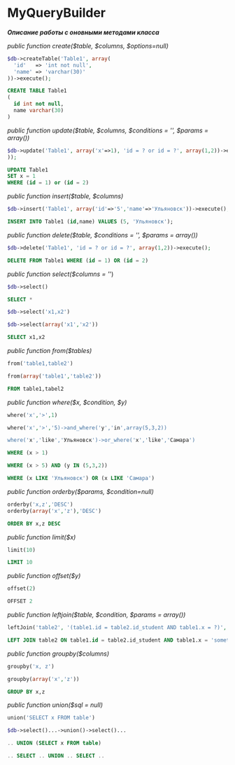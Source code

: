 # MyQueryBuilder

***Описание работы с оновными методами класса***


*public function create($table, $columns, $options=null)*
```php
$db->createTable('Table1', array(
  'id'   => 'int not null',                                  
  'name' => 'varchar(30)'                                    
))->execute();
```
```sql
CREATE TABLE Table1 
(
  id int not null, 
  name varchar(30)
)
```
*public function update($table, $columns, $conditions = '', $params = array())*
```php
$db->update('Table1', array('x'=>1), 'id = ? or id = ?', array(1,2))->execute();
));
```
```sql
UPDATE Table1                           
SET x = 1                                                                
WHERE (id = 1) or (id = 2)
```
*public function insert($table, $columns)*
```php
$db->insert('Table1', array('id'=>'5','name'=>'Ульяновск'))->execute();
```
```sql
INSERT INTO Table1 (id,name) VALUES (5, 'Ульяновск');
```
*public function delete($table, $conditions = '', $params = array())*
```php
$db->delete('Table1', 'id = ? or id = ?', array(1,2))->execute();
```
```sql
DELETE FROM Table1 WHERE (id = 1) OR (id = 2) 
```
*public function select($columns = '*')
```php
$db->select()
```
```sql
SELECT *
```
```php
$db->select('x1,x2')

$db->select(array('x1','x2'))
```
```sql
SELECT x1,x2
```
*public function from($tables)*
```php
from('table1,table2')

from(array('table1','table2'))
```
```sql
FROM table1,tabel2
```
*public function where($x, $condition, $y)*
```php
where('x','>',1) 

where('x','>','5)->and_where('y','in',array(5,3,2)) 

where('x','like','Ульяновск')->or_where('x','like','Самара')
```
```sql
WHERE (x > 1)                                                     

WHERE (x > 5) AND (y IN (5,3,2))                                  

WHERE (x LIKE 'Ульяновск') OR (x LIKE 'Самара')
```
*public function orderby($params, $condition=null)*
```php
orderby('x,z','DESC')                   
orderby(array('x','z'),'DESC')
```
```sql
ORDER BY x,z DESC 
```
*public function limit($x)*
```php
limit(10)
```
```sql
LIMIT 10
```
*public function offset($y)*
```php
offset(2)
```
```sql
OFFSET 2
```
*public function leftjoin($table, $condition, $params = array())*
```php
leftJoin('table2', '(table1.id = table2.id_student AND table1.x = ?)', array('something'))
```
```sql
LEFT JOIN table2 ON table1.id = table2.id_student AND table1.x = 'something'
```
*public function groupby($columns)*
```php
groupby('x, z')

groupby(array('x','z'))
```
```sql
GROUP BY x,z
```
*public function union($sql = null)*
```php
union('SELECT x FROM table')

$db->select()...->union()->select()...
```
```sql
.. UNION (SELECT x FROM table)

.. SELECT .. UNION .. SELECT ..
```


